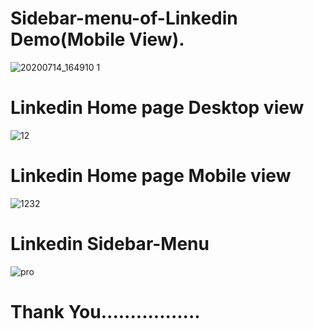 # Sidebar-menu-of-Linkedin Demo(Mobile View).
![20200714_164910 1](https://user-images.githubusercontent.com/62868878/87419949-04b5c400-c5f2-11ea-9837-cbabadfb2479.gif)

# Linkedin Home page Desktop view
![12](https://user-images.githubusercontent.com/62868878/87417909-768c0e80-c5ee-11ea-89af-a8add0ec2169.JPG)

# Linkedin Home page Mobile view
![1232](https://user-images.githubusercontent.com/62868878/87418128-d8e50f00-c5ee-11ea-91ff-e5cb6250fa72.JPG)

# Linkedin Sidebar-Menu
![pro](https://user-images.githubusercontent.com/62868878/87418265-03cf6300-c5ef-11ea-866a-ac300ff1f789.JPG)


   # Thank You.................
